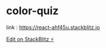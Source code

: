 # color-quiz
link : https://react-ahf45u.stackblitz.io

[Edit on StackBlitz ⚡️](https://stackblitz.com/edit/react-ahf45u)
